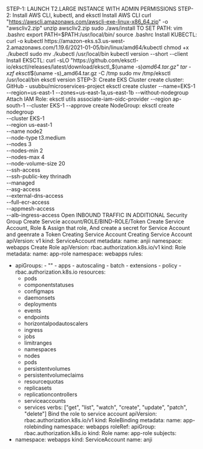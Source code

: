 STEP-1: LAUNCH T2.LARGE INSTANCE WITH ADMIN PERMISSIONS
STEP-2: Install AWS CLI, kubectl, and eksctl
Install AWS CLI
curl "https://awscli.amazonaws.com/awscli-exe-linux-x86_64.zip" -o "awscliv2.zip"
unzip awscliv2.zip
sudo ./aws/install
TO SET PATH: vim .bashrc
export PATH=$PATH:/usr/local/bin/
source .bashrc
Install KUBECTL:
curl -o kubectl https://amazon-eks.s3.us-west-2.amazonaws.com/1.19.6/2021-01-05/bin/linux/amd64/kubectl
chmod +x ./kubectl
sudo mv ./kubectl /usr/local/bin
kubectl version --short --client
Install EKSCTL:
curl -sLO "https://github.com/eksctl-io/eksctl/releases/latest/download/eksctl_$(uname -s)_amd64.tar.gz"
 tar -xzf eksctl_$(uname -s)_amd64.tar.gz -C /tmp
 sudo mv /tmp/eksctl /usr/local/bin
eksctl version
STEP-3: Create EKS Cluster
create cluster:
GitHub - usubbu/microservices-project
eksctl create cluster --name=EKS-1 --region=us-east-1 --zones=us-east-1a,us-east-1b --without-nodegroup
Attach IAM Role:
eksctl utils associate-iam-oidc-provider --region ap-south-1 --cluster EKS-1 --approve
create NodeGroup:
eksctl create nodegroup \
  --cluster EKS-1 \
  --region us-east-1 \
  --name node2 \
  --node-type t3.medium \
  --nodes 3 \
  --nodes-min 2 \
  --nodes-max 4 \
  --node-volume-size 20 \
  --ssh-access \
  --ssh-public-key thrinadh \
  --managed \
  --asg-access \
  --external-dns-access \
  --full-ecr-access \
  --appmesh-access \
  --alb-ingress-access
  Open INBOUND TRAFFIC IN ADDITIONAL Security Group
Create Servcie account/ROLE/BIND-ROLE/Token
Create Service Account, Role & Assign that role, And create a secret for Service Account and geenrate a Token
Creating Service Account
Creating Service Account
apiVersion: v1
kind: ServiceAccount
metadata:
  name: anjii
  namespace: webapps
Create Role
apiVersion: rbac.authorization.k8s.io/v1
kind: Role
metadata:
  name: app-role
  namespace: webapps
rules:
  - apiGroups:
        - ""
        - apps
        - autoscaling
        - batch
        - extensions
        - policy
        - rbac.authorization.k8s.io
    resources:
      - pods
      - componentstatuses
      - configmaps
      - daemonsets
      - deployments
      - events
      - endpoints
      - horizontalpodautoscalers
      - ingress
      - jobs
      - limitranges
      - namespaces
      - nodes
      - pods
      - persistentvolumes
      - persistentvolumeclaims
      - resourcequotas
      - replicasets
      - replicationcontrollers
      - serviceaccounts
      - services
    verbs: ["get", "list", "watch", "create", "update", "patch", "delete"]
Bind the role to service account
apiVersion: rbac.authorization.k8s.io/v1
kind: RoleBinding
metadata:
  name: app-rolebinding
  namespace: webapps 
roleRef:
  apiGroup: rbac.authorization.k8s.io
  kind: Role
  name: app-role 
subjects:
- namespace: webapps 
  kind: ServiceAccount
  name: anji
  


